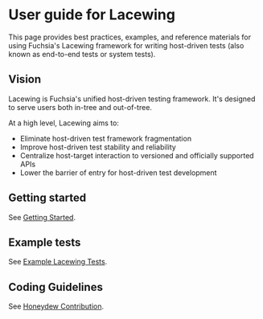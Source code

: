 # User guide for Lacewing

This page provides best practices, examples, and reference materials for using
Fuchsia's Lacewing framework for writing host-driven tests (also known as
end-to-end tests or system tests).


## Vision

Lacewing is Fuchsia's unified host-driven testing framework. It's designed to
serve users both in-tree and out-of-tree.

At a high level, Lacewing aims to:

*   Eliminate host-driven test framework fragmentation
*   Improve host-driven test stability and reliability
*   Centralize host-target interaction to versioned and officially supported
    APIs
*   Lower the barrier of entry for host-driven test development

## Getting started

See
[Getting Started](https://fuchsia.googlesource.com/fuchsia/+/refs/heads/main/src/testing/end_to_end/README.md#getting-started-30-mins).


## Example tests
See
[Example Lacewing Tests](https://fuchsia.googlesource.com/fuchsia/+/refs/heads/main/src/testing/end_to_end/examples/).

## Coding Guidelines

See
[Honeydew Contribution](https://fuchsia.googlesource.com/fuchsia/+/refs/heads/main/src/testing/end_to_end/honeydew#Contributing).
